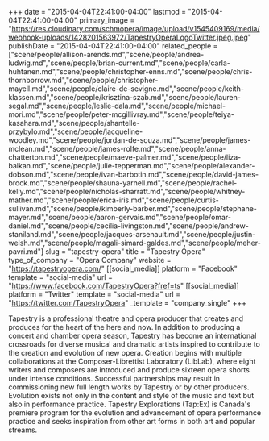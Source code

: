+++
date = "2015-04-04T22:41:00-04:00"
lastmod = "2015-04-04T22:41:00-04:00"
primary_image = "https://res.cloudinary.com/schmopera/image/upload/v1545409169/media/webhook-uploads/1428201563972/TapestryOperaLogoTwitter.jpeg.jpeg"
publishDate = "2015-04-04T22:41:00-04:00"
related_people = ["scene/people/allison-arends.md","scene/people/andrea-ludwig.md","scene/people/brian-current.md","scene/people/carla-huhtanen.md","scene/people/christopher-enns.md","scene/people/chris-thornborrow.md","scene/people/christopher-mayell.md","scene/people/claire-de-sevigne.md","scene/people/keith-klassen.md","scene/people/krisztina-szab.md","scene/people/lauren-segal.md","scene/people/leslie-dala.md","scene/people/michael-mori.md","scene/people/peter-mcgillivray.md","scene/people/teiya-kasahara.md","scene/people/shantelle-przybylo.md","scene/people/jacqueline-woodley.md","scene/people/jordan-de-souza.md","scene/people/james-mclean.md","scene/people/james-rolfe.md","scene/people/anna-chatterton.md","scene/people/maeve-palmer.md","scene/people/liza-balkan.md","scene/people/julie-tepperman.md","scene/people/alexander-dobson.md","scene/people/ivan-barbotin.md","scene/people/david-james-brock.md","scene/people/shauna-yarnell.md","scene/people/rachel-kelly.md","scene/people/nicholas-sharratt.md","scene/people/whitney-mather.md","scene/people/erica-iris.md","scene/people/curtis-sullivan.md","scene/people/kimberly-barber.md","scene/people/stephane-mayer.md","scene/people/aaron-gervais.md","scene/people/omar-daniel.md","scene/people/cecilia-livingston.md","scene/people/andrew-staniland.md","scene/people/jacques-arsenault.md","scene/people/justin-welsh.md","scene/people/magali-simard-galdes.md","scene/people/meher-pavri.md"]
slug = "tapestry-opera"
title = "Tapestry Opera"
type_of_company = "Opera Company"
website = "https://tapestryopera.com/"
[[social_media]]
platform = "Facebook"
template = "social-media"
url = "https://www.facebook.com/TapestryOpera?fref=ts"
[[social_media]]
platform = "Twitter"
template = "social-media"
url = "https://twitter.com/TapestryOpera"
_template = "company_single"
+++

<p>
	Tapestry is a professional theatre and opera producer that creates and produces for the heart of the here and now. In addition to producing a concert and chamber opera season, Tapestry has become an international crossroads for diverse musical and dramatic artists inspired to contribute to the creation and evolution of new opera. Creation begins with multiple collaborations at the Composer-Librettist Laboratory (LibLab), where eight writers and composers are introduced and produce sixteen opera shorts under intense conditions. Successful partnerships may result in commissioning new full length works by Tapestry or by other producers. Evolution exists not only in the content and style of the music and text but also in performance practice. Tapestry Explorations (Tap:Ex) is Canada's premiere program for the evolution and advancement of opera performance practice and seeks inspiration from other art forms in both art and popular streams.
</p>
